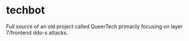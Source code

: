 # techbot
Full source of an old project called QueerTech primarily focusing on layer 7/frontend ddo-s attacks.
